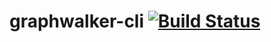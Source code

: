 graphwalker-cli [![Build Status](https://travis-ci.org/GraphWalker/graphwalker-core.svg?branch=master)](https://travis-ci.org/GraphWalker/graphwalker-cli)
======
